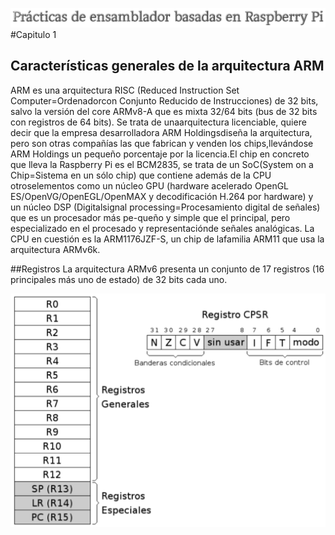 ![](/Imagen/logointro.png)
#Capitulo 1
## Características generales de la arquitectura ARM

ARM es una arquitectura RISC (Reduced Instruction Set Computer=Ordenadorcon Conjunto Reducido de Instrucciones) de 32 bits, salvo la versión del core ARMv8-A que es mixta 32/64 bits (bus de 32 bits con registros de 64 bits). Se trata de unaarquitectura licenciable, quiere decir que la empresa desarrolladora ARM Holdingsdiseña la arquitectura, pero son otras compañías las que fabrican y venden los chips,llevándose ARM Holdings un pequeño porcentaje por la licencia.El chip en concreto que lleva la Raspberry Pi es el BCM2835, se trata de un SoC(System on a Chip=Sistema en un sólo chip) que contiene además de la CPU otroselementos como un núcleo GPU (hardware acelerado OpenGL ES/OpenVG/OpenEGL/OpenMAX y decodificación H.264 por hardware) y un núcleo DSP (Digitalsignal processing=Procesamiento digital de señales) que es un procesador más pe-queño y simple que el principal, pero especializado en el procesado y representaciónde señales analógicas. La CPU en cuestión es la ARM1176JZF-S, un chip de lafamilia ARM11 que usa la arquitectura ARMv6k.

##Registros
La arquitectura ARMv6 presenta un conjunto de 17 registros (16 principales más
uno de estado) de 32 bits cada uno.

![](/Imagen/Tabla.png)
